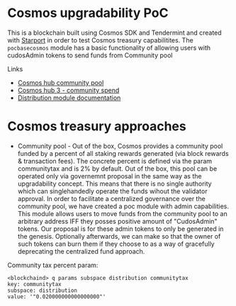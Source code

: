 # Cosmos upgradability PoC

This is a blockchain built using Cosmos SDK and Tendermint and created with [Starport](https://github.com/tendermint/starport) in order to test Cosmos treasury capabilitites. The `pocbasecosmos` module has a basic functionality of allowing users with cudosAdmin tokens to send funds from Community pool 

Links

* [Cosmos hub community pool](https://github.com/gavinly/CosmosCommunitySpend)
* [Cosmos hub 3 - community spend](https://github.com/cosmos/governance/tree/master/community-pool-spend)
* [Distribution module documentation](https://docs.cosmos.network/v0.42/modules/distribution/)

# Cosmos treasury approaches

* Community pool - Out of the box, Cosmos provides a community pool funded by a percent of all staking rewards generated (via block rewards & transaction fees). The concrete percent is defined via the param communitytax and is 2% by default. Out of the box, this pool can be operated only via governemnt proposal in the same way as the upgradability concept. This means that there is no single authority which can singlehandedly operate the funds wihout the validator approval. In order to facilitate a centralized governance over the community pool, we have created a poc module with admin capabilities. This module allows users to move funds from the community pool to an arbitrary address IFF they posses positive amount of "CudosAdmin" tokens. Our proposal is for these admin tokens to only be generated in the genesis. Optionally afterwards, we can make so that the owner of such tokens can burn them if they choose to as a way of gracefully deprecating the centralized fund approach.


Community tax percent param:
```
<blockchaind> q params subspace distribution communitytax                                                 
key: communitytax
subspace: distribution
value: '"0.020000000000000000"'
```
